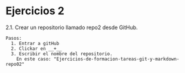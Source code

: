 # Ejercicios 2
2.1. Crear un repositorio llamado repo2 desde GitHub.
~~~
Pasos:
  1. Entrar a gitHub
  2. Clickar en __+__
  3. Escribir el nombre del repositorio.
    En este caso: "Ejercicios-de-formacion-tareas-git-y-markdown-repo02"
~~~
